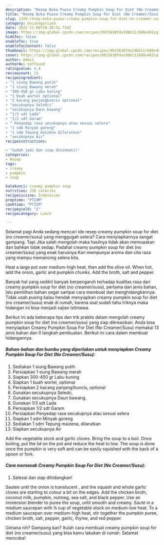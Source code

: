 ```yaml
---
description: "Resep Buka Puasa Creamy Pumpkin Soup For Diet (No Creamer/Susu), Enak Banget"
title: "Resep Buka Puasa Creamy Pumpkin Soup For Diet (No Creamer/Susu), Enak Banget"
slug: 1329-resep-buka-puasa-creamy-pumpkin-soup-for-diet-no-creamer-susu-enak-banget
category: Uncategorized
date: 2022-11-06T20:38:51.734Z
image: https://img-global.cpcdn.com/recipes/0015638fda19bb11/680x482cq70/creamy-pumpkin-soup-for-diet-no-creamersusu-foto-resep-utama.jpg
hideToc: false
enableToc: true
enableTocContent: false
thumbnail: https://img-global.cpcdn.com/recipes/0015638fda19bb11/680x482cq70/creamy-pumpkin-soup-for-diet-no-creamersusu-foto-resep-utama.jpg
cover: https://img-global.cpcdn.com/recipes/0015638fda19bb11/680x482cq70/creamy-pumpkin-soup-for-diet-no-creamersusu-foto-resep-utama.jpg
author: Admin
authorAv: notfound
ratingvalue: 4.4
reviewcount: 23
recipeingredient:
- "1 siung Bawang putih"
- "1 siung Bawang merah"
- "300-450 gr Labu kuning"
- "1 buah wortel optional"
- "2 kacang panjangbuncis optional"
- "secukupnya Seledri"
- "secukupnya Daun bawang"
- "1/3 sdt Lada"
- "1/2 sdt Garam"
- " Penyedap rasa secukupnya atau sesuai selera"
- "1 sdm Minyak goreng"
- "1 sdm Tepung maizena dilarutkan"
- "secukupnya Air"
recipeinstructions:

- "Sudah jadi dan siap dinikmati!"
categories:
- Resep
tags:
- creamy
- pumpkin
- soup

katakunci: creamy pumpkin soup 
nutrition: 158 calories
recipecuisine: Indonesian
preptime: "PT24M"
cooktime: "PT31M"
recipeyield: "2"
recipecategory: Lunch

---
```



Selamat pagi Anda sedang mencari ide resep creamy pumpkin soup for diet (no creamer/susu) yang menggugah selera? Cara menyiapkannya sangat gampang. Tapi Jika salah mengolah maka hasilnya tidak akan memuaskan dan bahkan tidak sedap. Padahal creamy pumpkin soup for diet (no creamer/susu) yang enak harusnya Kan mempunyai aroma dan cita rasa yang mampu memancing selera kita.


Heat a large pot over medium-high heat, then add the olive oil. When hot, add the onion, garlic and pumpkin chunks. Add the broth, salt and pepper.

Banyak hal yang sedikit banyak berpengaruh terhadap kualitas rasa dari creamy pumpkin soup for diet (no creamer/susu), pertama dari jenis bahan, lalu pemilihan bahan segar sampai cara membuat dan menghidangkannya. Tidak usah pusing kalau hendak menyiapkan creamy pumpkin soup for diet (no creamer/susu) enak di rumah, karena asal sudah tahu triknya maka hidangan ini bisa menjadi sajian istimewa.


Berikut ini ada beberapa tips dan trik praktis dalam mengolah creamy pumpkin soup for diet (no creamer/susu) yang siap dikreasikan. Anda bisa menyiapkan Creamy Pumpkin Soup For Diet (No Creamer/Susu) memakai 13 jenis bahan dan 0 langkah pembuatan. Berikut ini cara dalam membuat hidangannya.

<!--inarticleads1-->

##### Bahan-bahan dan bumbu yang diperlukan untuk menyiapkan Creamy Pumpkin Soup For Diet (No Creamer/Susu):

1. Sediakan 1 siung Bawang putih
1. Persiapkan 1 siung Bawang merah
1. Siapkan 300-450 gr Labu kuning
1. Siapkan 1 buah wortel, optional
1. Persiapkan 2 kacang panjang/buncis, optional
1. Gunakan secukupnya Seledri,
1. Gunakan secukupnya Daun bawang,
1. Gunakan 1/3 sdt Lada
1. Persiapkan 1/2 sdt Garam
1. Persiapkan  Penyedap rasa secukupnya atau sesuai selera
1. Siapkan 1 sdm Minyak goreng
1. Sediakan 1 sdm Tepung maizena, dilarutkan
1. Siapkan secukupnya Air


Add the vegetable stock and garlic cloves. Bring the soup to a boil. Once boiling, put the lid on the pot and reduce the heat to low. The soup is done once the pumpkin is very soft and can be easily squished with the back of a spoon or fork. 

<!--inarticleads2-->

##### Cara memasak Creamy Pumpkin Soup For Diet (No Creamer/Susu):


1. Selesai dan siap dihidangkan!

Sautee until the onion is translucent , and the squash and whole garlic cloves are starting to colour a bit on the edges. Add the chicken broth, coconut milk, pumpkin, nutmeg, sea salt, and black pepper. Use an immersion blender to puree the soup, until smooth and creamy. Sauté in a medium saucepan with ¼ cup of vegetable stock on medium-low heat. To a medium saucepan over medium-high heat, stir together the pumpkin puree, chicken broth, salt, pepper, garlic, thyme, and red pepper. 

Gimana nih? Gampang kan? Itulah cara membuat creamy pumpkin soup for diet (no creamer/susu) yang bisa kamu lakukan di rumah. Selamat mencoba!
